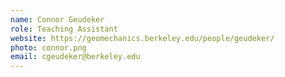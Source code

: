 ```yaml
---
name: Connor Geudeker
role: Teaching Assistant
website: https://geomechanics.berkeley.edu/people/geudeker/
photo: connor.png
email: cgeudeker@berkeley.edu
---
```

